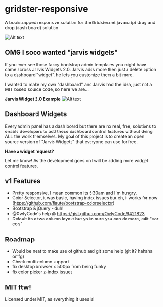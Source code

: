 gridster-responsive
===================

A bootstrapped responsive solution for the Gridster.net javascript drag and drop (dash board) solution

![Alt text](http://i.imgur.com/rie4hKr.png)




OMG I sooo wanted "jarvis widgets"
--------------

If you ever see those fancy bootstrap admin templates you might have came across Jarvis Widgets 2.0. Jarvis adds more then just a delete option to a dashboard "widget", he lets you customize them a bit more.

I wanted to make my own "dashboard" and Jarvis had the idea, just not a MIT based source code, so here we are...


**Jarvis Widget 2.0 Example**
![Alt text](http://i.imgur.com/asGeAYP.png)


Dashboard Widgets
--------------

Every admin panel has a dash board but there are no real, free, solutions to enable developers to add these dashboard control features without doing ALL the work themselves. My goal of this project is to create an open source version of "Jarvis Widgets" that everyone can use for free.

**Have a widget request?**

Let me know! As the development goes on I will be adding more widget control features.



v1 Features
--------------

- Pretty responsive, I mean common its 5:30am and I'm hungry.
- Color Selector, it was basic, having index issues but eh, it works for now (https://github.com/flaute/bootstrap-colorselector)
- Bootstrap & jQuery - duh!
- @OwlyCode's help @ https://gist.github.com/OwlyCode/6421823
- Default its a two column layout but ya im sure you can do more, edit "var cols"

 

Roadmap
--------------
- Would be neat to make use of github and git some help (git it? hahaha omfg) 
- Check multi column support
- fix desktop browser < 500px from being funky
- fix color picker z-index issues




MIT ftw!
--------------

Licensed under MIT, as everything it uses is!

